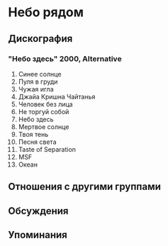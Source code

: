 # Небо рядом



## Дискография

### "Небо здесь" 2000, Alternative

1. Синее солнце 
2. Пуля в груди 
3. Чужая игла 
4. Джайа Кришна Чайтанья 
5. Человек без лица 
6. Не торгуй собой 
7. Небо здесь 
8. Мертвое солнце 
9. Твоя тень 
10. Песня света 
11. Taste of Separation 
12. MSF 
13. Океан



## Отношения с другими группами


## Обсуждения


## Упоминания

